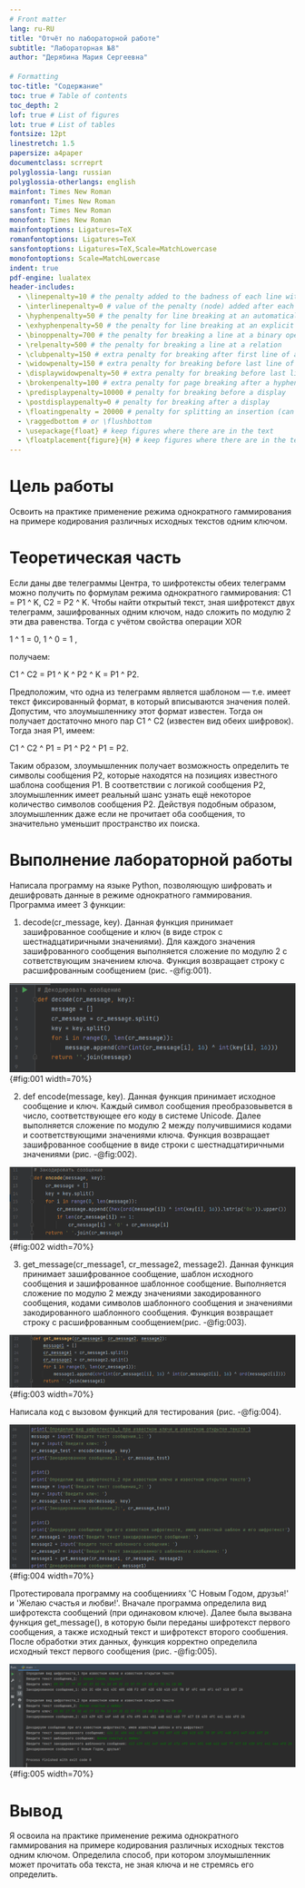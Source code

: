 ```yaml
---
# Front matter
lang: ru-RU
title: "Отчёт по лабораторной работе"
subtitle: "Лабораторная №8"
author: "Дерябина Мария Сергеевна"

# Formatting
toc-title: "Содержание"
toc: true # Table of contents
toc_depth: 2
lof: true # List of figures
lot: true # List of tables
fontsize: 12pt
linestretch: 1.5
papersize: a4paper
documentclass: scrreprt
polyglossia-lang: russian
polyglossia-otherlangs: english
mainfont: Times New Roman
romanfont: Times New Roman
sansfont: Times New Roman
monofont: Times New Roman
mainfontoptions: Ligatures=TeX
romanfontoptions: Ligatures=TeX
sansfontoptions: Ligatures=TeX,Scale=MatchLowercase
monofontoptions: Scale=MatchLowercase
indent: true
pdf-engine: lualatex
header-includes:
  - \linepenalty=10 # the penalty added to the badness of each line within a paragraph (no associated penalty node) Increasing the value makes tex try to have fewer lines in the paragraph.
  - \interlinepenalty=0 # value of the penalty (node) added after each line of a paragraph.
  - \hyphenpenalty=50 # the penalty for line breaking at an automatically inserted hyphen
  - \exhyphenpenalty=50 # the penalty for line breaking at an explicit hyphen
  - \binoppenalty=700 # the penalty for breaking a line at a binary operator
  - \relpenalty=500 # the penalty for breaking a line at a relation
  - \clubpenalty=150 # extra penalty for breaking after first line of a paragraph
  - \widowpenalty=150 # extra penalty for breaking before last line of a paragraph
  - \displaywidowpenalty=50 # extra penalty for breaking before last line before a display math
  - \brokenpenalty=100 # extra penalty for page breaking after a hyphenated line
  - \predisplaypenalty=10000 # penalty for breaking before a display
  - \postdisplaypenalty=0 # penalty for breaking after a display
  - \floatingpenalty = 20000 # penalty for splitting an insertion (can only be split footnote in standard LaTeX)
  - \raggedbottom # or \flushbottom
  - \usepackage{float} # keep figures where there are in the text
  - \floatplacement{figure}{H} # keep figures where there are in the text
---
```


# Цель работы

Освоить на практике применение режима однократного гаммирования
на примере кодирования различных исходных текстов одним ключом.


# Теоретическая часть

Если даны две телеграммы Центра, то шифротексты обеих телеграмм можно получить по формулам режима
однократного гаммирования:
C1 = P1 ^ K,
C2 = P2 ^ K. 
Чтобы найти открытый текст, зная шифротекст
двух телеграмм, зашифрованных одним ключом, надо сложить по модулю 2 эти два равенства. 
Тогда с учётом свойства операции XOR

1 ^ 1 = 0, 1 ^ 0 = 1 ,

получаем:

C1 ^ C2 = P1 ^ K ^ P2 ^ K = P1 ^ P2.

Предположим, что одна из телеграмм является шаблоном — т.е. имеет текст фиксированный формат, в который вписываются значения полей.
Допустим, что злоумышленнику этот формат известен. Тогда он получает
достаточно много пар C1 ^ C2 (известен вид обеих шифровок). Тогда зная
P1, имеем:

C1 ^ C2 ^ P1 = P1 ^ P2 ^ P1 = P2.

Таким образом, злоумышленник получает возможность определить те
символы сообщения P2, которые находятся на позициях известного шаблона сообщения P1. В соответствии с логикой сообщения P2, злоумышленник имеет реальный шанс узнать ещё некоторое количество символов сообщения P2. 
Действуя подобным образом, злоумышленник даже если не прочитает оба
сообщения, то значительно уменьшит пространство их поиска.

# Выполнение лабораторной работы

Написала программу на языке Python, позволяющую шифровать и
дешифровать данные в режиме однократного гаммирования.
Программа имеет 3 функции:

1. decode(cr_message, key). Данная функция принимает зашифрованное сообщение и ключ (в виде строк с шестнадцатиричными значениями). 
  Для каждого значения зашифрованного сообщения выполняется сложение по модулю 2 с сответствующим значением ключа. Функция возвращает строку с расшифрованным сообщением (рис. -@fig:001).

![Функция для дешифрования сообщения](../image/1.png){#fig:001 width=70%}

2. def encode(message, key). Данная функция принимает исходное сообщение и ключ. 
  Каждый символ сообщения преобразовывется в число, соответствующее его коду в системе Unicode. Далее выполняется сложение по модулю 2 между получившимися кодами и соответствующими значениями ключа.
  Функция возвращает зашифрованное сообщение в виде строки с шестнадцатиричными значениями (рис. -@fig:002).

![Функция для шифрования сообщения](../image/2.png){#fig:002 width=70%}

3. get_message(cr_message1, cr_message2, message2). Данная функция принимает зашифрованное сообщение, шаблон исходного сообщения и зашифрованное шаблонное сообщение.
  Выполняется сложение по модулю 2 между значениями закодированного сообщения, кодами символов шаблонного сообщения и  значениями закодированного шаблонного сообщения.
  Функция возвращает строку с расшифрованным сообщением(рис. -@fig:003).

![Функция для дешифрования сообщения без ключа](../image/3.png){#fig:003 width=70%}


Написала код с вызовом функций для тестирования (рис. -@fig:004).

![Вызов функций для тестирования](../image/4.png){#fig:004 width=70%}


Протестировала программу на сообщенииях 'С Новым Годом, друзья!' и 'Желаю счастья и любви!'. 
Вначале программа определила вид шифротекста сообщений (при одинаковом ключе). Далее была вызвана функция get_message(), в которую были переданы шифротекст первого сообщения, а также исходный текст и шифротекст второго сообшения. После обработки этих данных, функция корректно определила исходный текст первого сообщения (рис. -@fig:005).

![Тестирование программы](../image/5.png){#fig:005 width=70%}

# Вывод

Я освоила на практике применение режима однократного гаммирования на примере кодирования различных исходных текстов одним ключом. Определила способ, при котором злоумышленник может прочитать оба текста, не
зная ключа и не стремясь его определить.
